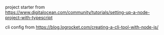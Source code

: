 project starter from https://www.digitalocean.com/community/tutorials/setting-up-a-node-project-with-typescript

cli config from https://blog.logrocket.com/creating-a-cli-tool-with-node-js/
